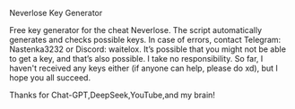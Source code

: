 Neverlose Key Generator

Free key generator for the cheat Neverlose. The script automatically generates and checks possible keys. In case of errors, contact Telegram: Nastenka3232 or Discord: waitelox. It’s possible that you might not be able to get a key, and that’s also possible. I take no responsibility. So far, I haven't received any keys either (if anyone can help, please do xd), but I hope you all succeed.

Thanks for Chat-GPT,DeepSeek,YouTube,and my brain!
